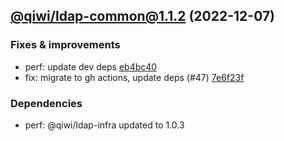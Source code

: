 ## [@qiwi/ldap-common@1.1.2](https://github.com/qiwi/ldap/compare/@qiwi/ldap-common@1.1.1...2022.12.7-qiwi.ldap-common.1.1.2-f0) (2022-12-07)

### Fixes & improvements
* perf: update dev deps [eb4bc40](https://github.com/qiwi/ldap/commit/eb4bc4067ee254c3ce7159b794ec9b081349ffe4)
* fix: migrate to gh actions, update deps (#47) [7e6f23f](https://github.com/qiwi/ldap/commit/7e6f23fbed7a138f094eee9a012a77c8fddd1853)

### Dependencies
* perf: @qiwi/ldap-infra updated to 1.0.3


